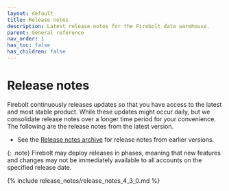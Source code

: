 ```yaml
---
layout: default
title: Release notes
description: Latest release notes for the Firebolt data warehouse.
parent: General reference
nav_order: 1
has_toc: false
has_children: false
---
```


# Release notes

Firebolt continuously releases updates so that you have access to the latest and most stable product. While these updates might occur daily, but we consolidate release notes over a longer time period for your convenience. The following are the release notes from the latest version.

- See the [Release notes archive](../release-notes/release-notes-archive.md) for release notes from earlier versions.

{: .note}
Firebolt may deploy releases in phases, meaning that new features and changes may not be immediately available to all accounts on the specified release date. 

{% include release_notes/release_notes_4_3_0.md %}
